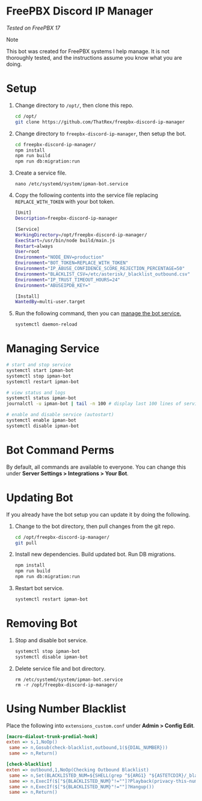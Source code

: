 # FreePBX Discord IP Manager

_Tested on FreePBX 17_

> [!NOTE]
> This bot was created for FreePBX systems I help manage. It is not thoroughly tested, and the instructions assume you know what you are doing.

# Setup

1. Change directory to `/opt/`, then clone this repo.

    ```bash
    cd /opt/
    git clone https://github.com/ThatRex/freepbx-discord-ip-manager

    ```

2. Change directory to `freepbx-discord-ip-manager`, then setup the bot.

    ```bash
    cd freepbx-discord-ip-manager/
    npm install
    npm run build
    npm run db:migration:run

    ```

3. Create a service file.
    ```
    nano /etc/systemd/system/ipman-bot.service

    ```
4. Copy the following contents into the service file replacing `REPLACE_WITH_TOKEN` with your bot token.

    ```bash
    [Unit]
    Description=freepbx-discord-ip-manager

    [Service]
    WorkingDirectory=/opt/freepbx-discord-ip-manager/
    ExecStart=/usr/bin/node build/main.js
    Restart=always
    User=root
    Environment="NODE_ENV=production"
    Environment="BOT_TOKEN=REPLACE_WITH_TOKEN"
    Environment="IP_ABUSE_CONFIDENCE_SCORE_REJECTION_PERCENTAGE=50"
    Environment="BLACKLIST_CSV=/etc/asterisk/_blacklist_outbound.csv"
    Environment="IP_TRUST_TIMEOUT_HOURS=24"
    Environment="ABUSEIPDB_KEY="

    [Install]
    WantedBy=multi-user.target
    ```

5. Run the following command, then you can [manage the bot service.](#managing-service)

    ```bash
    systemctl daemon-reload

    ```

# Managing Service

```bash
# start and stop service
systemctl start ipman-bot
systemctl stop ipman-bot
systemctl restart ipman-bot

# view status and logs
systemctl status ipman-bot
journalctl -u ipman-bot | tail -n 100 # display last 100 lines of service log

# enable and disable service (autostart)
systemctl enable ipman-bot
systemctl disable ipman-bot
```
# Bot Command Perms

By default, all commands are available to everyone. You can change this under **Server Settings > Integrations > Your Bot**.

# Updating Bot
If you already have the bot setup you can update it by doing the following.
1. Change to the bot directory, then pull changes from the git repo.
    ```bash
    cd /opt/freepbx-discord-ip-manager/
    git pull

    ```
2. Install new dependencies. Build updated bot. Run DB migrations.
    ```bash
    npm install
    npm run build
    npm run db:migration:run

    ```
3. Restart bot service.
    ```bash
    systemctl restart ipman-bot

    ```
# Removing Bot
1. Stop and disable bot service.
    ```bash
    systemctl stop ipman-bot
    systemctl disable ipman-bot
    
    ```
2. Delete service file and bot directory.
    ```
    rm /etc/systemd/system/ipman-bot.service
    rm -r /opt/freepbx-discord-ip-manager/

    ```

# Using Number Blacklist

Place the following into `extensions_custom.conf` under **Admin > Config Edit**.

```ini
[macro-dialout-trunk-predial-hook]
exten => s,1,NoOp()
 same => n,Gosub(check-blacklist,outbound,1(${DIAL_NUMBER}))
 same => n,Return()

[check-blacklist]
exten => outbound,1,NoOp(Checking Outbound Blacklist)
 same => n,Set(BLACKLISTED_NUM=${SHELL(grep ^${ARG1} "${ASTETCDIR}/_blacklist_outbound.csv" | tr -d "\r\n")})
 same => n,ExecIf($["${BLACKLISTED_NUM}"!=""]?Playback(privacy-this-number-is&privacy-blacklisted))
 same => n,ExecIf($["${BLACKLISTED_NUM}"!=""]?Hangup())
 same => n,Return()
```